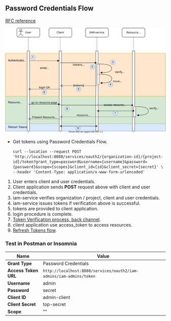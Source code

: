 ## Password Credentials Flow
[RFC reference](https://tools.ietf.org/html/rfc6749#section-1.3.3)

![flow](133_password-credentials-flow.svg)

* Get tokens using Password Credentials Flow.
  ```
  curl --location --request POST 'http://localhost:8080/services/oauth2/{organization-id}/{project-id}/token?grant_type=password&username={username}&password={password}&scope={scopes}&client_id={id}&client_secret={secret}' \
  --header 'Content-Type: application/x-www-form-urlencoded'   
  ```
1. User enters client and user credentials.
2. Client application sends __POST__ request above with client and user credentials.
3. iam-service verifies organization / project, client and user credentials.
4. iam-service issues tokens if verification above is successful.
5. tokens are provided to client application.
6. login procedure is complete.
7. [Token Verification process, back channel](token-verification-back-channel.md).
8. client application use access_token to access resources.
9. [Refresh Tokens flow](15_refresh-tokens-flow.md).

### Test in Postman or Insomnia
| Name                 | Value                                                                    |
|----------------------|--------------------------------------------------------------------------|
| __Grant Type__       | Password Credentials                                                     | 
| __Access Token URL__ | ```http://localhost:8080/services/oauth2/iam-admins/iam-admins/token```  |
| __Username__         | admin                                                                    | 
| __Password__         | secret                                                                   | 
| __Client ID__        | admin-client                                                             | 
| __Client Secret__    | top-secret                                                               | 
| __Scope__            | ""                                                                       |  
